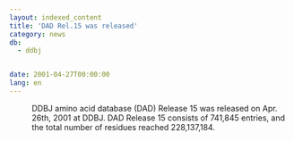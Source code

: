 ```yaml
---
layout: indexed_content
title: 'DAD Rel.15 was released'
category: news
db:
  - ddbj


date: 2001-04-27T00:00:00
lang: en
---
```


<dd>DDBJ amino acid database (DAD) Release 15 was released on Apr. 26th, 2001 at DDBJ. DAD Release 15 consists of 741,845 entries, and the total number of residues reached 228,137,184.</dd>
